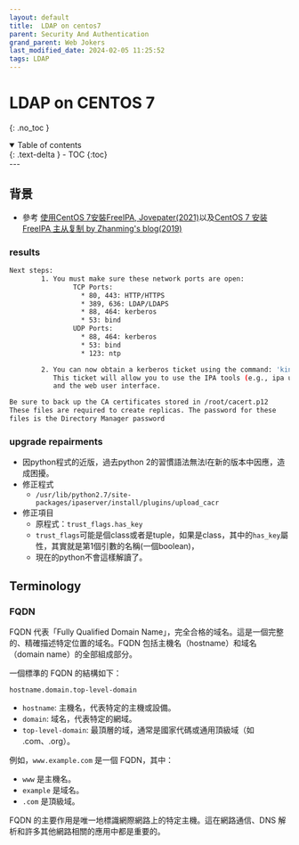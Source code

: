 ```yaml
---
layout: default
title:  LDAP on centos7
parent: Security And Authentication
grand_parent: Web Jokers
last_modified_date: 2024-02-05 11:25:52
tags: LDAP
---
```


#  LDAP on CENTOS 7
{: .no_toc }

<details open markdown="block">
  <summary>
    Table of contents
  </summary>
  {: .text-delta }
- TOC
{:toc}
</details>
---

## 背景

- 參考 [使用CentOS 7安裝FreeIPA, Jovepater(2021)](https://jovepater.com/article/centos-7-freeipa-installation/)以及[CentOS 7 安装 FreeIPA 主从复制 by Zhanming's blog(2019)](https://qizhanming.com/blog/2019/04/29/how-to-install-freeipa-server-and-replica-on-centos-7)

### results

```bash
Next steps:
        1. You must make sure these network ports are open:
                TCP Ports:
                  * 80, 443: HTTP/HTTPS
                  * 389, 636: LDAP/LDAPS
                  * 88, 464: kerberos
                  * 53: bind
                UDP Ports:
                  * 88, 464: kerberos
                  * 53: bind
                  * 123: ntp

        2. You can now obtain a kerberos ticket using the command: 'kinit admin'
           This ticket will allow you to use the IPA tools (e.g., ipa user-add)
           and the web user interface.

Be sure to back up the CA certificates stored in /root/cacert.p12
These files are required to create replicas. The password for these
files is the Directory Manager password
```


### upgrade repairments

- 因python程式的近版，過去python 2的習慣語法無法l在新的版本中因應，造成困擾。
- 修正程式
  - `/usr/lib/python2.7/site-packages/ipaserver/install/plugins/upload_cacr`
- 修正項目
  - 原程式：`trust_flags.has_key`
  - `trust_flags`可能是個class或者是tuple，如果是class，其中的`has_key`屬性，其實就是第1個引數的名稱(一個boolean)，
  - 現在的python不會這樣解讀了。

## Terminology

### FQDN

FQDN 代表「Fully Qualified Domain Name」，完全合格的域名。這是一個完整的、精確描述特定位置的域名。FQDN 包括主機名（hostname）和域名（domain name）的全部組成部分。

一個標準的 FQDN 的結構如下：

```
hostname.domain.top-level-domain
```

- `hostname`: 主機名，代表特定的主機或設備。
- `domain`: 域名，代表特定的網域。
- `top-level-domain`: 最頂層的域，通常是國家代碼或通用頂級域（如 .com、.org）。

例如，`www.example.com` 是一個 FQDN，其中：
- `www` 是主機名。
- `example` 是域名。
- `.com` 是頂級域。

FQDN 的主要作用是唯一地標識網際網路上的特定主機。這在網路通信、DNS 解析和許多其他網路相關的應用中都是重要的。

